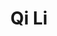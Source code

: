 ---
title: "Qi Li"
presenter_id: qi_li
permalink: /member_full_presentations/qi_li
layout: member_all_presentations
---
